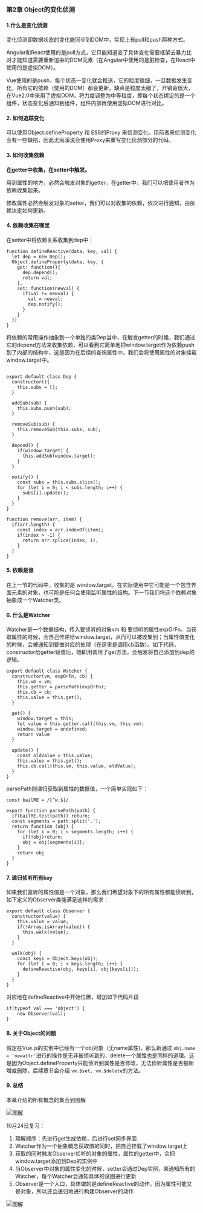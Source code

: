 ### 第2章 Object的变化侦测

#### 1.什么是变化侦测

变化侦测即数据状态的变化能同步到DOM中，实现上有pull和push两种方式。

Angular和React使用的是pull方式，它只能知道变了具体变化需要框架去暴力比对才能知道需要重新渲染的DOM元素（在Angular中使用的是脏检查，在React中使用的是虚拟DOM）。

Vue使用的是push，每个状态一变化就会推送，它的粒度很细，一旦数据发生变化，所有它的依赖（使用的DOM）都会更新。缺点是粒度太细了，开销会很大，在Vue2.0中采用了虚拟DOM，将力度调整为中等粒度，即每个状态绑定的是一个组件，状态变化后通知到组件，组件内部再使用虚拟DOM进行对比。

#### 2. 如何追踪变化


可以使用Object.defineProperty 和 ES6的Proxy 来侦测变化。用前者来侦测变化会有一些缺陷，因此尤雨溪说会使用Proxy来重写变化侦测部分的代码。

#### 3. 如何收集依赖

**在getter中收集，在setter中触发。**

用到属性的地方，必然会触发对象的getter，在getter中，我们可以把使用者作为依赖收集起来。

修改属性必然会触发对象的setter，我们可以对收集的依赖，依次进行通知，由依赖决定如何更新。

#### 4. 依赖收集在哪里

在setter中将依赖关系收集到dep中：

```
function defineReactive(data, key, val) {
  let dep = new Dep();
  Object.defineProperty(data, key, {
    get: function(){
      dep.depend();
      return val;
    },
    set: function(newval) {
      if(val != newval) {
        val = newval;
        dep.notify();
      }
    }
  })
}
```

将依赖的常用操作抽象到一个单独的类Dep当中，在触发getter的时候，我们通过它的depend方法来收集依赖，可以看到它简单地把window.target作为依赖push到了内部的结构中，这是因为在后续的查询属性中，我们会将使用属性的对象挂载window.target中。

```

export default class Dep {
  constructor(){
    this.subs = [];
  }

  addSub(sub) {
    this.subs.push(sub);
  }

  removeSub(sub) {
    this.removeSub(this.subs, sub);
  }

  depend() {
    if(window.target) {
      this.addSub(window.target);
    }
  }

  notify() {
    const subs = this.subs.slice();
    for (let i = 0; i < subs.length; i++) {
      subs[i].update();
    }
  }
}

function remove(arr, item) {
  if(arr.length) {
    const index = arr.indexOf(item);
    if(index > -1) {
      return arr.splice(index, 1);
    }
  }
}
```
#### 5. 依赖是谁

在上一节的代码中，收集的是 window.target，在实际使用中它可能是一个包含界面元素的对象，也可能是任何会使用监听属性的结构。下一节我们将这个依赖对象抽象成一个Watcher类。

#### 6. 什么是Watcher

Watcher是一个数据结构，传入要侦听的对象vm 和 要侦听的属性expOrFn。当获取属性的时候，会自己传递给window.target，从而可以被收集到；当属性值变化的时候，会被通知到要做对应的处理（在这里是调用cb函数）。如下代码，constructor给getter赋值后，随即用调用了get方法，会触发将自己添加到dep的逻辑。

```
export default class Watcher {
  constructor(vm, expOrFn, cb) {
    this.vm = vm;
    this.getter = parsePath(expOrFn);
    this.cb = cb;
    this.value = this.get();
  }

  get() {
    window.target = this;
    let value = this.getter.call(this.vm, this.vm);
    window.target = undefined;
    return value
  }

  update() {
    const oldValue = this.value;
    this.value = this.get();
    this.cb.call(this.vm, this.value, oldValue);
  }
}
```

parsePath则递归获取到属性的数据值，一个简单实现如下：

```
const bailRE = /[^w.$]/

export function parsePath(path) {
  if(bailRE.test(path)) return;
  const segments = path.split('.');
  return function (obj) {
    for (let i = 0; i < segments.length; i++) {
      if(!obj)return;
      obj = obj[segments[i]];
    }
    return obj
  }
}
```

#### 7. 递归侦听所有key

如果我们监听的属性值是一个对象，那么我们希望对象下的所有属性都能侦听到，如下定义的Observer类能满足这样的需求：

```
export default class Observer {
  constructor(value) {
    this.value = value;
    if(!Array.isArray(value)) {
      this.walk(value);
    }
  }

  walk(obj) {
    const keys = Object.keys(obj);
    for (let i = 0; i < keys.length; i++) {
      defineReactive(obj, keys[i], obj[keys[i]]);
    }
  }
}
```

对应地在defineReactive中开始位置，增加如下代码片段 

```
if(typeof val === 'object') {
    new Observer(val);
}
```

#### 8. 关于Object的问题

假定在Vue.js的实例中已经有一个obj对象（无name属性)，那么新通过 `obj.name = 'newattr'`进行的操作是无非被侦听到的，delete一个属性也是同样的道理。这是因为Object.defineProperty只能侦听到属性是否修改，无法侦听属性是否被新增或删除。后续章节会介绍 `vm.$set`、`vm.$delete`的方法。



#### 9. 总结

本章介绍的所有概念的集合到图解

![图解](./chapter2.png)

10月24日复习：

1. 理解顺序：先进行get生成依赖，后进行set同步界面
2. Watcher作为一个抽象概念获取值的同时，把自己挂载了window.target上
3. 获取的同时触发Observer侦听的对象的属性，属性的getter中，会把window.target添加到Dep的实例中
4. 当Observer中对象的属性变化的时候，setter会通过Dep实例，来通知所有的Watcher，每个Watcher会通知具体的试图进行更新
5. Observer是一个入口，具体做的是defineReactive的动作，因为属性可能又是对象，所以还会递归地进行构建Observer的动作


![图解](./chapter2-graphic.jpeg)






















